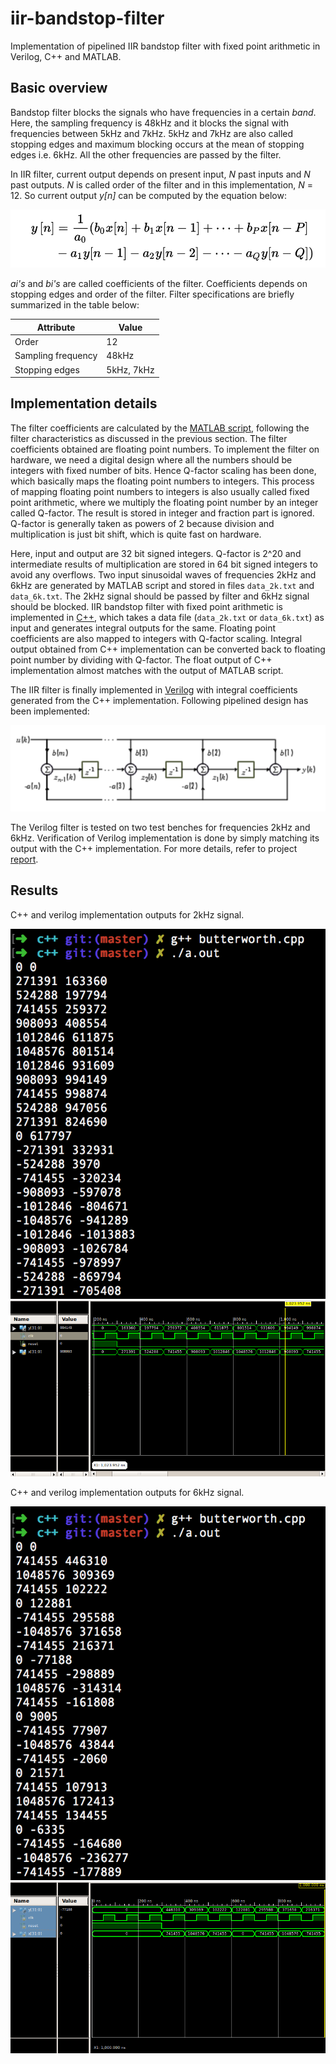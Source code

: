 # iir-bandstop-filter

Implementation of pipelined IIR bandstop filter with fixed point arithmetic in Verilog, C++ and MATLAB.

## Basic overview

Bandstop filter blocks the signals who have frequencies in a certain _band_. Here, the sampling frequency is 48kHz and it blocks the signal with frequencies between 5kHz and 7kHz. 5kHz and 7kHz are also called stopping edges and maximum blocking occurs at the mean of stopping edges i.e. 6kHz. All the other frequencies are passed by the filter.

In IIR filter, current output depends on present input, _N_ past inputs and _N_ past outputs. _N_ is called order of the filter and in this implementation, _N_ = 12. So current output _y[n]_ can be computed by the equation below: 

![filter_equation](./images/equation.png)

_ai's_ and _bi's_ are called coefficients of the filter. Coefficients depends on stopping edges and order of the filter. Filter specifications are briefly summarized in the table below: 

Attribute | Value
--- | --- | 
| Order | 12 | 
| Sampling frequency | 48kHz | 
| Stopping edges | 5kHz, 7kHz | 

## Implementation details 

The filter coefficients are calculated by the [MATLAB script](./src/matlab/main.m), following the filter characteristics as discussed in the previous section. The filter coefficients obtained are floating point numbers. To implement the filter on hardware, we need a digital design where all the numbers should be integers with fixed number of bits. Hence Q-factor scaling has been done, which basically maps the floating point numbers to integers. This process of mapping floating point numbers to integers is also usually called fixed point arithmetic, where we multiply the floating point number by an integer called Q-factor. The result is stored in integer and fraction part is ignored. Q-factor is generally taken as powers of 2 because division and multiplication is just bit shift, which is quite fast on hardware. 

Here, input and output are 32 bit signed integers. Q-factor is 2^20 and intermediate results of multiplication are stored in 64 bit signed integers to avoid any overflows. Two input sinusoidal waves of frequencies 2kHz and 6kHz are generated by MATLAB script and stored in files `data_2k.txt` and `data_6k.txt`. The 2kHz signal should be passed by filter and 6kHz signal should be blocked. IIR bandstop filter with fixed point arithmetic is implemented in [C++](./src/c++/butterworth.cpp), which takes a data file (`data_2k.txt` or `data_6k.txt`) as input and generates integral outputs for the same. Floating point coefficients are also mapped to integers with Q-factor scaling. Integral output obtained from C++ implementation can be converted back to floating point number by dividing with Q-factor. The float output of C++ implementation almost matches with the output of MATLAB script. 

The IIR filter is finally implemented in [Verilog](./src/verilog/pipelined_iir.v) with integral coefficients generated from the C++ implementation. Following pipelined design has been implemented: 

![pipelined_design](./images/pipelined_design.png)

The Verilog filter is tested on two test benches for frequencies 2kHz and 6kHz. Verification of Verilog implementation is done by simply matching its output with the C++ implementation. For more details, refer to project [report](./report.pdf).

## Results

C++ and verilog implementation outputs for 2kHz signal.

![c++-2k](./images/test_c++_2k.png)
![verilog-2k](./images/test_verilog_2k.png)

C++ and verilog implementation outputs for 6kHz signal.

![c++-6k](./images/test_c++_6k.png)
![verilog-6k](./images/test_verilog_6k.png)
